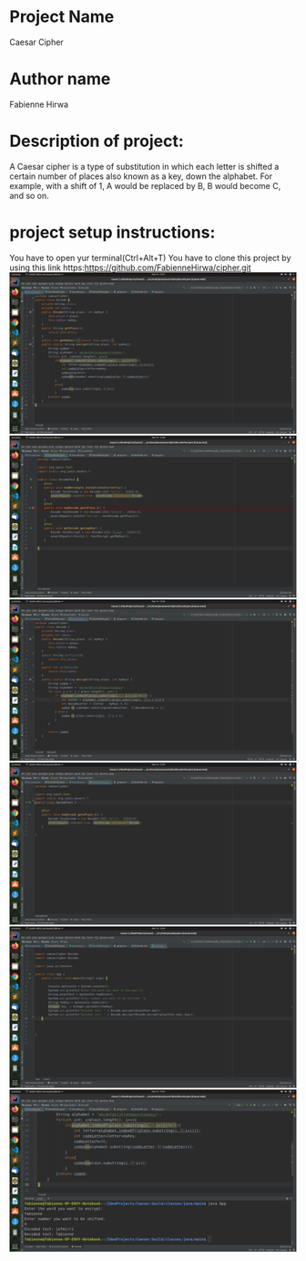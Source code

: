 
# Project Name 
Caesar Cipher

# Author name 

Fabienne Hirwa

# Description of project:

A Caesar cipher is a type of substitution in which each letter is shifted a certain number of places also known as a key, down the alphabet.  For example, with a shift of 1, A would be replaced by B, B would become C, and so on. 
# project setup instructions:

You have to open yur terminal(Ctrl+Alt+T) You have to clone this project by using this link https:https://github.com/FabienneHirwa/cipher.git
 ![Encode codes](image/1.png)
 ![testEncode codes](image/2.png)
 ![Decode codes](image/3.png)
 ![testDecode codes](image/4.png)
 ![App codes](image/5.png)
 ![My output](image/output1.png)